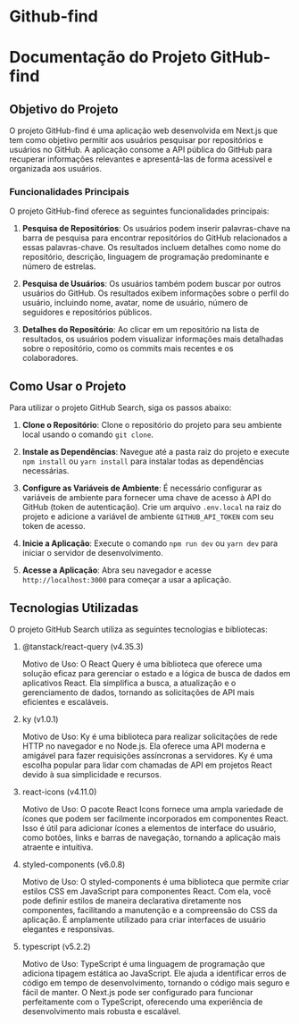 # Github-find

# Documentação do Projeto GitHub-find

## Objetivo do Projeto

O projeto GitHub-find é uma aplicação web desenvolvida em Next.js que tem como objetivo permitir aos usuários pesquisar por repositórios e usuários no GitHub. A aplicação consome a API pública do GitHub para recuperar informações relevantes e apresentá-las de forma acessível e organizada aos usuários.

### Funcionalidades Principais

O projeto GitHub-find oferece as seguintes funcionalidades principais:

1. **Pesquisa de Repositórios**: Os usuários podem inserir palavras-chave na barra de pesquisa para encontrar repositórios do GitHub relacionados a essas palavras-chave. Os resultados incluem detalhes como nome do repositório, descrição, linguagem de programação predominante e número de estrelas.

2. **Pesquisa de Usuários**: Os usuários também podem buscar por outros usuários do GitHub. Os resultados exibem informações sobre o perfil do usuário, incluindo nome, avatar, nome de usuário, número de seguidores e repositórios públicos.

3. **Detalhes do Repositório**: Ao clicar em um repositório na lista de resultados, os usuários podem visualizar informações mais detalhadas sobre o repositório, como os commits mais recentes e os colaboradores.



## Como Usar o Projeto

Para utilizar o projeto GitHub Search, siga os passos abaixo:

1. **Clone o Repositório**: Clone o repositório do projeto para seu ambiente local usando o comando `git clone`.

2. **Instale as Dependências**: Navegue até a pasta raiz do projeto e execute `npm install` ou `yarn install` para instalar todas as dependências necessárias.

3. **Configure as Variáveis de Ambiente**: É necessário configurar as variáveis de ambiente para fornecer uma chave de acesso à API do GitHub (token de autenticação). Crie um arquivo `.env.local` na raiz do projeto e adicione a variável de ambiente `GITHUB_API_TOKEN` com seu token de acesso.

4. **Inicie a Aplicação**: Execute o comando `npm run dev` ou `yarn dev` para iniciar o servidor de desenvolvimento.

5. **Acesse a Aplicação**: Abra seu navegador e acesse `http://localhost:3000` para começar a usar a aplicação.

## Tecnologias Utilizadas

O projeto GitHub Search utiliza as seguintes tecnologias e bibliotecas:

1. @tanstack/react-query (v4.35.3)

    Motivo de Uso: O React Query é uma biblioteca que oferece uma solução eficaz para gerenciar o estado e a lógica de busca de dados em aplicativos React. Ela simplifica a busca, a atualização e o gerenciamento de dados, tornando as solicitações de API mais eficientes e escaláveis.

2. ky (v1.0.1)

    Motivo de Uso: Ky é uma biblioteca para realizar solicitações de rede HTTP no navegador e no Node.js. Ela oferece uma API moderna e amigável para fazer requisições assíncronas a servidores. Ky é uma escolha popular para lidar com chamadas de API em projetos React devido à sua simplicidade e recursos.

3. react-icons (v4.11.0)

    Motivo de Uso: O pacote React Icons fornece uma ampla variedade de ícones que podem ser facilmente incorporados em componentes React. Isso é útil para adicionar ícones a elementos de interface do usuário, como botões, links e barras de navegação, tornando a aplicação mais atraente e intuitiva.

4. styled-components (v6.0.8)

    Motivo de Uso: O styled-components é uma biblioteca que permite criar estilos CSS em JavaScript para componentes React. Com ela, você pode definir estilos de maneira declarativa diretamente nos componentes, facilitando a manutenção e a compreensão do CSS da aplicação. É amplamente utilizado para criar interfaces de usuário elegantes e responsivas.

5. typescript (v5.2.2)

    Motivo de Uso: TypeScript é uma linguagem de programação que adiciona tipagem estática ao JavaScript. Ele ajuda a identificar erros de código em tempo de desenvolvimento, tornando o código mais seguro e fácil de manter. O Next.js pode ser configurado para funcionar perfeitamente com o TypeScript, oferecendo uma experiência de desenvolvimento mais robusta e escalável.
